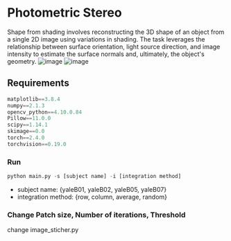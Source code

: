 # Photometric Stereo
Shape from shading involves reconstructing the 3D shape of an object from a single 2D image using variations in shading. The task leverages the relationship between surface orientation, light source direction, and image intensity to estimate the surface normals and, ultimately, the object's geometry.
![image](https://github.com/user-attachments/assets/cd8e88d1-a7c6-446e-a7e6-1a2e25179884)
![image](https://github.com/user-attachments/assets/ca53c720-44da-4dc9-829f-f297540cff6b)

## Requirements
```python
matplotlib==3.8.4
numpy==2.1.3
opencv_python==4.10.0.84
Pillow==11.0.0
scipy==1.14.1
skimage==0.0
torch==2.4.0
torchvision==0.19.0
```

### Run
```python
python main.py -s [subject name] -i [integration method]
```
- subject name: {yaleB01, yaleB02, yaleB05, yaleB07}
- integration method: {row, column, average, random}

### Change Patch size, Number of iterations, Threshold
change image_sticher.py 

